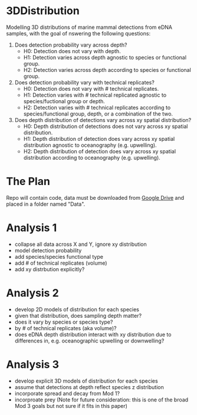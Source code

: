 # 3DDistribution
Modelling 3D distributions of marine mammal detections from eDNA samples, with the goal of nswering the following questions:

1. Does detection probability vary across depth?
   - H0: Detection does not vary with depth.
   - H1: Detection varies across depth agnostic to species or functional group.
   - H2: Detection varies across depth according to species or functional group.
2. Does detection probability vary with technical replicates?
   - H0: Detection does not vary with # technical replicates.
   - H1: Detection varies with # technical replicated agnostic to species/fuctional group or depth.
   - H2: Detection varies with # technical replicates according to species/functional group, depth, or a combination of the two.
3. Does depth distribution of detections vary across xy spatial distribution?
   - H0: Depth distribution of detections does not vary across xy spatial distribution.
   - H1: Depth distribution of detection does vary across xy spatial distribution agnostic to oceanography (e.g. upwelling).
   - H2: Depth distribution of detection does vary across xy spatial distribution according to oceanography (e.g. upwelling).

# The Plan

Repo will contain code, data must be downloaded from [Google Drive](https://drive.google.com/drive/folders/1EZEfbxgRszwmN4RmaoQe7wh6S6zPgm5A?usp=drive_link) and placed in a folder named "Data".

# Analysis 1

- collapse all data across X and Y, ignore xy distribution
- model detection probability
- add species/species functional type
- add # of technical replicates (volume)
- add xy distrbution explicitly?

# Analysis 2

- develop 2D models of distribution for each species
- given that distribution, does sampling depth matter?
- does it vary by species or species type?
- by # of technical replicates (aka volume)?
- does eDNA depth distribution interact with xy distribution due to differences in, e.g. oceanographic upwelling or downwelling?

# Analysis 3

- develop explicit 3D models of distribution for each species
- assume that detections at depth reflect species z distribution
- incorporate spread and decay from Mod 1?
- incorproate prey (Note for future consideration: this is one of the broad Mod 3 goals but not sure if it fits in this paper)
